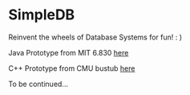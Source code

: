 SimpleDB
=========

Reinvent the wheels of Database Systems for fun! : ) 

Java Prototype from MIT 6.830 [here](https://github.com/MIT-DB-Class/course-info-2018)

C++ Prototype from CMU bustub [here](https://github.com/cmu-db/bustub)

To be continued...


